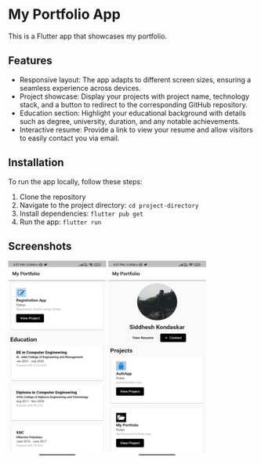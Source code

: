 

# My Portfolio App

This is a Flutter app that showcases my portfolio.

## Features

- Responsive layout: The app adapts to different screen sizes, ensuring a seamless experience across devices.
- Project showcase: Display your projects with project name, technology stack, and a button to redirect to the corresponding GitHub repository.
- Education section: Highlight your educational background with details such as degree, university, duration, and any notable achievements.
- Interactive resume: Provide a link to view your resume and allow visitors to easily contact you via email.

## Installation

To run the app locally, follow these steps:

1. Clone the repository
2. Navigate to the project directory: `cd project-directory`
3. Install dependencies: `flutter pub get`
4. Run the app: `flutter run`

## Screenshots
<p float="left">
  <img src="images/1.jpeg" alt="Login" width="200" height="400">
  <img src="images/2.jpeg" alt="Signup" width="200" height="400">

</p>

